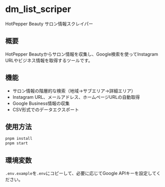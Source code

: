 # dm_list_scriper

HotPepper Beauty サロン情報スクレイパー

## 概要
HotPepper Beautyからサロン情報を収集し、Google検索を使ってInstagram URLやビジネス情報を取得するツールです。

## 機能
- サロン情報の階層的な検索（地域→サブエリア→詳細エリア）
- Instagram URL、メールアドレス、ホームページURLの自動取得
- Google Business情報の収集
- CSV形式でのデータエクスポート

## 使用方法
```bash
pnpm install
pnpm start
```

## 環境変数
`.env.example`を`.env`にコピーして、必要に応じてGoogle APIキーを設定してください。